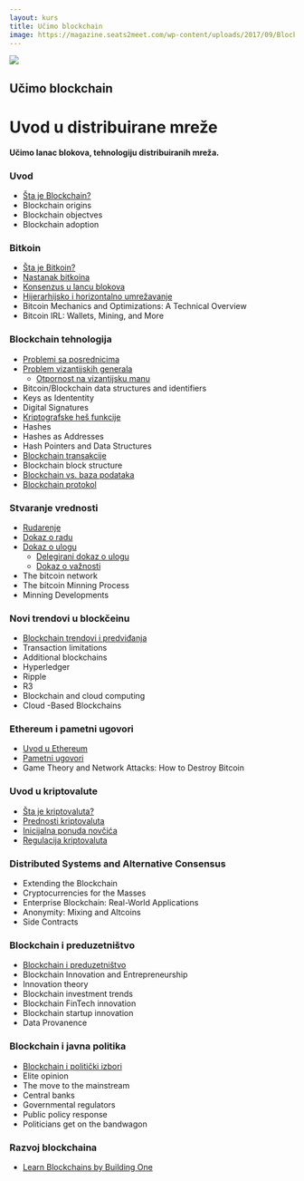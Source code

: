 ```yaml
---
layout: kurs
title: Učimo blockchain
image: https://magazine.seats2meet.com/wp-content/uploads/2017/09/Blockchain.jpg
---
```


![]({{page.image}})

## Učimo blockchain
# Uvod u distribuirane mreže

**Učimo lanac blokova, tehnologiju distribuiranih mreža.**

### Uvod

- [Šta je Blockchain?](/sta-je-blockchain)
- Blockchain origins
- Blockchain objectves
- Blockchain adoption

### Bitkoin

- [Šta je Bitkoin?](/sta-je-bitkoin)
- [Nastanak bitkoina](/nastanak-bitkoina)
- [Konsenzus u lancu blokova](/konsenzus-u-blockchainu)
- [Hijerarhijsko i horizontalno umrežavanje](/hijerarhijsko-i-horizontalno-umrezavanje)
- Bitcoin Mechanics and Optimizations: A Technical Overview
- Bitcoin IRL: Wallets, Mining, and More

### Blockchain tehnologija

- [Problemi sa posrednicima](/problemi-sa-posrednicima)
- [Problem vizantijskih generala](/problem-vizantijskih-generala)
  - [Otpornost na vizantijsku manu](/byzantine-fault-tolerance)
- Bitcoin/Blockchain data structures and identifiers
- Keys as Idententity
- Digital Signatures
- [Kriptografske heš funkcije](/kriptografske-hash-funkcije)
- Hashes
- Hashes as Addresses
- Hash Pointers and Data Structures
- [Blockchain transakcije](/blockchain-transakcije)
- Blockchain block structure
- [Blockchain vs. baza podataka](/blockchain-vs-baza-podataka)
- [Blockchain protokol](/blockchain-protokol)

### Stvaranje vrednosti

- [Rudarenje](/rudarenje)
- [Dokaz o radu](/dokaz-o-radu)
- [Dokaz o ulogu](/dokaz-o-ulogu)
  - [Delegirani dokaz o ulogu](/delegirani-dokaz-o-ulogu)
  - [Dokaz o važnosti](/dokaz-o-vaznosti)
- The bitcoin network
- The bitcoin Minning Process
- Minning Developments

### Novi trendovi u blockčeinu

- [Blockchain trendovi i predviđanja](/blockchain-trendovi)
- Transaction limitations
- Additional blockchains
- Hyperledger
- Ripple
- R3
- Blockchain and cloud computing
- Cloud -Based Blockchains

### Ethereum i pametni ugovori

- [Uvod u Ethereum](/ethereum)
- [Pametni ugovori](/pametni-ugovori)
- Game Theory and Network Attacks: How to Destroy Bitcoin

### Uvod u kriptovalute

- [Šta je kriptovaluta?](/sta-je-kriptovaluta)
- [Prednosti kriptovaluta](/prednosti-kriptovaluta)
- [Inicijalna ponuda novčića](/inicijalna-ponuda-novcica)
- [Regulacija kriptovaluta](/regulacija-kriptovaluta)

### Distributed Systems and Alternative Consensus

- Extending the Blockchain
- Cryptocurrencies for the Masses
- Enterprise Blockchain: Real-World Applications
- Anonymity: Mixing and Altcoins
- Side Contracts

### Blockchain i preduzetništvo

- [Blockchain i preduzetništvo](/blockchain-i-preduzetnistvo)
- Blockchain Innovation and Entrepreneurship
- Innovation theory
- Blockchain investment trends
- Blockchain FinTech innovation
- Blockchain startup innovation
- Data Provanence

### Blockchain i javna politika

- [Blockchain i politički izbori](/blockchain-i-izbori)
- Elite opinion
- The move to the mainstream
- Central banks
- Governmental regulators
- Public policy response
- Politicians get on the bandwagon

### Razvoj blockchaina

- [Learn Blockchains by Building One](https://hackernoon.com/learn-blockchains-by-building-one--f46)
